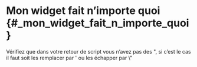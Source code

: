 Mon widget fait n’importe quoi {#_mon_widget_fait_n_importe_quoi}
==============================

Vérifiez que dans votre retour de script vous n’avez pas des ", si c’est
le cas il faut soit les remplacer par ' ou les échapper par \\"
